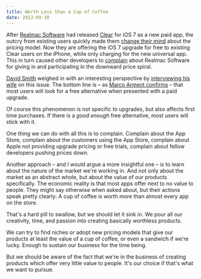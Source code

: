 ```yaml
---
title: Worth Less than a Cup of Coffee
date: 2013-09-30
---
```


After [Realmac Software](http://www.realmacsoftware.com) had released [Clear](http://www.realmacsoftware.com/clear/) for iOS 7 as a new paid app, the outcry from existing users quickly made them [change their mind](http://www.realmacsoftware.com/blog/some-changes-for-clear) about the pricing model. Now they are offering the iOS 7 upgrade for free to existing Clear users on the iPhone, while only charging for the new universal app. This in turn caused other developers to [complain](https://twitter.com/mattgemmell/status/382906555198631936) about Realmac Software for giving in and participating in the downward price spiral.

[David Smith](http://david-smith.org) weighed in with an interesting perspective by [interviewing his wife](http://developingperspective.com/2013/09/27/app-store-pricing/) on this issue. The bottom line is – as [Marco Arment confirms](http://www.marco.org/2013/09/28/underscore-price-dynamics) – that most users will look for a free alternative when presented with a paid upgrade.

Of course this phenomenon is not specific to upgrades, but also affects first time purchases. If there is a *good enough* free alternative, most users will stick with it.

One thing we can do with all this is to complain. Complain about the App Store, complain about the customers using the App Store, complain about Apple not providing upgrade pricing or free trials, complain about fellow developers pushing prices down.

Another approach – and I would argue a more insightful one – is to learn about the nature of the market we're working in. And not only about the market as an abstract whole, but about the value of our products specifically. The economic reality is that most apps offer next to no value to people. They might say otherwise when asked about, but their actions speak pretty clearly: A cup of coffee is worth more than almost every app on the store.

That's a hard pill to swallow, but we should let it sink in. We pour all our creativity, time, and passion into creating basically worthless products.

We can try to find niches or adopt new pricing models that give our products at least the value of a cup of coffee, or even a sandwich if we're lucky. Enough to sustain our business for the time being.

But we should be aware of the fact that we're in the business of creating products which offer very little value to people. It's our choice if that's what we want to pursue.

